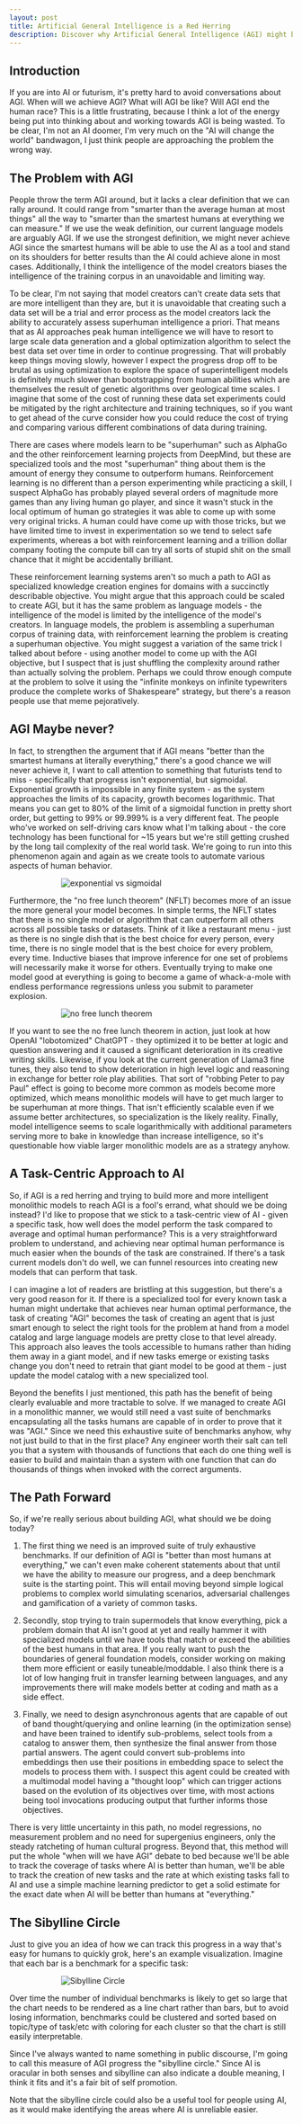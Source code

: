 ```yaml
---
layout: post
title: Artificial General Intelligence is a Red Herring
description: Discover why Artificial General Intelligence (AGI) might be a distraction in the AI discourse. Our latest post argues that the pursuit of AGI, with its unclear definitions and daunting challenges, diverts valuable resources. Instead, we propose a task-centric approach, focusing on specialized models excelling in specific domains. Learn why optimizing individual tasks and creating a robust benchmark suite could be the true path to revolutionary AI advancements.
---
```


## Introduction

If you are into AI or futurism, it's pretty hard to avoid conversations about AGI. When will we achieve AGI? What will AGI be like? Will AGI end the human race? This is a little frustrating, because I think a lot of the energy being put into thinking about and working towards AGI is being wasted. To be clear, I'm not an AI doomer, I'm very much on the "AI will change the world" bandwagon, I just think people are approaching the problem the wrong way.

## The Problem with AGI

People throw the term AGI around, but it lacks a clear definition that we can rally around. It could range from "smarter than the average human at most things" all the way to "smarter than the smartest humans at everything we can measure." If we use the weak definition, our current language models are arguably AGI. If we use the strongest definition, we might never achieve AGI since the smartest humans will be able to use the AI as a tool and stand on its shoulders for better results than the AI could achieve alone in most cases. Additionally, I think the intelligence of the model creators biases the intelligence of the training corpus in an unavoidable and limiting way.

To be clear, I'm not saying that model creators can't create data sets that are more intelligent than they are, but it is unavoidable that creating such a data set will be a trial and error process as the model creators lack the ability to accurately assess superhuman intelligence a priori. That means that as AI approaches peak human intelligence we will have to resort to large scale data generation and a global optimization algorithm to select the best data set over time in order to continue progressing. That will probably keep things moving slowly, however I expect the progress drop off to be brutal as using optimization to explore the space of superintelligent models is definitely much slower than bootstrapping from human abilities which are themselves the result of genetic algorithms over geological time scales.  I imagine that some of the cost of running these data set experiments could be mitigated by the right architecture and training techniques, so if you want to get ahead of the curve consider how you could reduce the cost of trying and comparing various different combinations of data during training.

There are cases where models learn to be "superhuman" such as AlphaGo and the other reinforcement learning projects from DeepMind, but these are specialized tools and the most "superhuman" thing about them is the amount of energy they consume to outperform humans. Reinforcement learning is no different than a person experimenting while practicing a skill, I suspect AlphaGo has probably played several orders of magnitude more games than any living human go player, and since it wasn't stuck in the local optimum of human go strategies it was able to come up with some very original tricks. A human could have come up with those tricks, but we have limited time to invest in experimentation so we tend to select safe experiments, whereas a bot with reinforcement learning and a trillion dollar company footing the compute bill can try all sorts of stupid shit on the small chance that it might be accidentally brilliant.

These reinforcement learning systems aren't so much a path to AGI as specialized knowledge creation engines for domains with a succinctly describable objective. You might argue that this approach could be scaled to create AGI, but it has the same problem as language models - the intelligence of the model is limited by the intelligence of the model's creators. In language models, the problem is assembling a superhuman corpus of training data, with reinforcement learning the problem is creating a superhuman objective. You might suggest a variation of the same trick I talked about before - using another model to come up with the AGI objective, but I suspect that is just shuffling the complexity around rather than actually solving the problem. Perhaps we could throw enough compute at the problem to solve it using the "infinite monkeys on infinite typewriters produce the complete works of Shakespeare" strategy, but there's a reason people use that meme pejoratively.

## AGI Maybe never?

In fact, to strengthen the argument that if AGI means "better than the smartest humans at literally everything," there's a good chance we will never achieve it, I want to call attention to something that futurists tend to miss - specifically that progress isn't exponential, but sigmoidal. Exponential growth is impossible in any finite system - as the system approaches the limits of its capacity, growth becomes logarithmic. That means you can get to 80% of the limit of a sigmoidal function in pretty short order, but getting to 99% or 99.999% is a very different feat. The people who've worked on self-driving cars know what I'm talking about - the core technology has been functional for ~15 years but we're still getting crushed by the long tail complexity of the real world task. We're going to run into this phenomenon again and again as we create tools to automate various aspects of human behavior.

<img src="https://matcmath.org/textbooks/quantitativereasoning/wp-content/uploads/sites/3/2018/08/sigmoidal2.png" alt="exponential vs sigmoidal" style="display:block;margin:auto;max-width:320px">

Furthermore, the "no free lunch theorem" (NFLT) becomes more of an issue the more general your model becomes. In simple terms, the NFLT states that there is no single model or algorithm that can outperform all others across all possible tasks or datasets. Think of it like a restaurant menu - just as there is no single dish that is the best choice for every person, every time, there is no single model that is the best choice for every problem, every time. Inductive biases that improve inference for one set of problems will necessarily make it worse for others. Eventually trying to make one model good at everything is going to become a game of whack-a-mole with endless performance regressions unless you submit to parameter explosion.

<img src="https://tilics.dmi.unibas.ch/images/no-free-lunch.svg" alt="no free lunch theorem" style="display:block;margin:auto;max-width:320px">

If you want to see the no free lunch theorem in action, just look at how OpenAI "lobotomized" ChatGPT - they optimized it to be better at logic and question answering and it caused a significant deterioration in its creative writing skills. Likewise, if you look at the current generation of Llama3 fine tunes, they also tend to show deterioration in high level logic and reasoning in exchange for better role play abilities. That sort of "robbing Peter to pay Paul" effect is going to become more common as models become more optimized, which means monolithic models will have to get much larger to be superhuman at more things. That isn't efficiently scalable even if we assume better architectures, so specialization is the likely reality. Finally, model intelligence seems to scale logarithmically with additional parameters serving more to bake in knowledge than increase intelligence, so it's questionable how viable larger monolithic models are as a strategy anyhow.

## A Task-Centric Approach to AI

So, if AGI is a red herring and trying to build more and more intelligent monolithic models to reach AGI is a fool's errand, what should we be doing instead? I'd like to propose that we stick to a task-centric view of AI - given a specific task, how well does the model perform the task compared to average and optimal human performance? This is a very straightforward problem to understand, and achieving near optimal human performance is much easier when the bounds of the task are constrained. If there's a task current models don't do well, we can funnel resources into creating new models that can perform that task.

I can imagine a lot of readers are bristling at this suggestion, but there's a very good reason for it. If there is a specialized tool for every known task a human might undertake that achieves near human optimal performance, the task of creating "AGI" becomes the task of creating an agent that is just smart enough to select the right tools for the problem at hand from a model catalog and large language models are pretty close to that level already. This approach also leaves the tools accessible to humans rather than hiding them away in a giant model, and if new tasks emerge or existing tasks change you don't need to retrain that giant model to be good at them - just update the model catalog with a new specialized tool.

Beyond the benefits I just mentioned, this path has the benefit of being clearly evaluable and more tractable to solve. If we managed to create AGI in a monolithic manner, we would still need a vast suite of benchmarks encapsulating all the tasks humans are capable of in order to prove that it was "AGI." Since we need this exhaustive suite of benchmarks anyhow, why not just build to that in the first place? Any engineer worth their salt can tell you that a system with thousands of functions that each do one thing well is easier to build and maintain than a system with one function that can do thousands of things when invoked with the correct arguments.

## The Path Forward

So, if we're really serious about building AGI, what should we be doing today?

1. The first thing we need is an improved suite of truly exhaustive benchmarks. If our definition of AGI is "better than most humans at everything," we can't even make coherent statements about that until we have the ability to measure our progress, and a deep benchmark suite is the starting point. This will entail moving beyond simple logical problems to complex world simulating scenarios, adversarial challenges and gamification of a variety of common tasks.

2. Secondly, stop trying to train supermodels that know everything, pick a problem domain that AI isn't good at yet and really hammer it with specialized models until we have tools that match or exceed the abilities of the best humans in that area. If you really want to push the boundaries of general foundation models, consider working on making them more efficient or easily tuneable/moddable. I also think there is a lot of low hanging fruit in transfer learning between languages, and any improvements there will make models better at coding and math as a side effect.

3. Finally, we need to design asynchronous agents that are capable of out of band thought/querying and online learning (in the optimization sense) and have been trained to identify sub-problems, select tools from a catalog to answer them, then synthesize the final answer from those partial answers. The agent could convert sub-problems into embeddings then use their positions in embedding space to select the models to process them with. I suspect this agent could be created with a multimodal model having a "thought loop" which can trigger actions based on the evolution of its objectives over time, with most actions being tool invocations producing output that further informs those objectives.

There is very little uncertainty in this path, no model regressions, no measurement problem and no need for supergenius engineers, only the steady ratcheting of human cultural progress. Beyond that, this method will put the whole "when will we have AGI" debate to bed because we'll be able to track the coverage of tasks where AI is better than human, we'll be able to track the creation of new tasks and the rate at which existing tasks fall to AI and use a simple machine learning predictor to get a solid estimate for the exact date when AI will be better than humans at "everything."

## The Sibylline Circle

Just to give you an idea of how we can track this progress in a way that's easy for humans to quickly grok, here's an example visualization. Imagine that each bar is a benchmark for a specific task:

<img src="/public/images/ai-measure.png" alt="Sibylline Circle" style="display:block;margin:auto;max-width:320px">

Over time the number of individual benchmarks is likely to get so large that the chart needs to be rendered as a line chart rather than bars, but to avoid losing information, benchmarks could be clustered and sorted based on topic/type of task/etc with coloring for each cluster so that the chart is still easily interpretable.

Since I've always wanted to name something in public discourse, I'm going to call this measure of AGI progress the "sibylline circle." Since AI is oracular in both senses and sibylline can also indicate a double meaning, I think it fits and it's a fair bit of self promotion.

Note that the sibylline circle could also be a useful tool for people using AI, as it would make identifying the areas where AI is unreliable easier.
